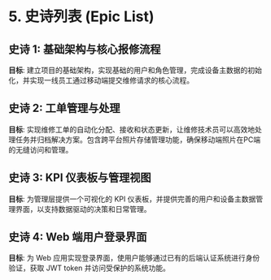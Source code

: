 # 5. 史诗列表 (Epic List)

## 史诗 1: 基础架构与核心报修流程

**目标**: 建立项目的基础架构，实现基础的用户和角色管理，完成设备主数据的初始化，并实现一线员工通过移动端提交维修请求的核心流程。

## 史诗 2: 工单管理与处理

**目标**: 实现维修工单的自动化分配、接收和状态更新，让维修技术员可以高效地处理任务并归档解决方案。包含跨平台照片存储管理功能，确保移动端照片在PC端的无缝访问和管理。

## 史诗 3: KPI 仪表板与管理视图

**目标**: 为管理层提供一个可视化的 KPI 仪表板，并提供完善的用户和设备主数据管理界面，以支持数据驱动的决策和日常管理。

## 史诗 4: Web 端用户登录界面

**目标**: 为 Web 应用实现登录界面，使用户能够通过已有的后端认证系统进行身份验证，获取 JWT token 并访问受保护的系统功能。
